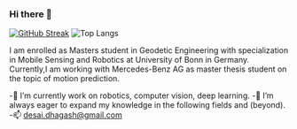 ### Hi there 👋

[![GitHub Streak](http://github-readme-streak-stats.herokuapp.com?user=Dhagash4&theme=dark&background=000000)](https://git.io/streak-stats)
![Top Langs](https://github-readme-stats.vercel.app/api/top-langs/?username=Dhagash4&hide_progress=true)


I am enrolled as Masters student in Geodetic Engineering with specialization in Mobile Sensing and Robotics at University of Bonn in Germany.
Currently,I am working with Mercedes-Benz AG as master thesis student on the topic of motion prediction. 

-🔭 I’m currently work on robotics, computer vision, deep learning.
-🌱 I’m always eager to expand my knowledge in the following fields and (beyond).
-📫 [desai.dhagash@gmail.com](desai.dhagash@gmail.com)

<!--
**Dhagash4/Dhagash4** is a ✨ _special_ ✨ repository because its `README.md` (this file) appears on your GitHub profile.

Here are some ideas to get you started:

- 🔭 I’m currently working on ...
- 🌱 I’m currently learning ...
- 👯 I’m looking to collaborate on ...
- 🤔 I’m looking for help with ...
- 💬 Ask me about ...
- 📫 How to reach me: ...
- 😄 Pronouns: ...
- ⚡ Fun fact: ...
-->
